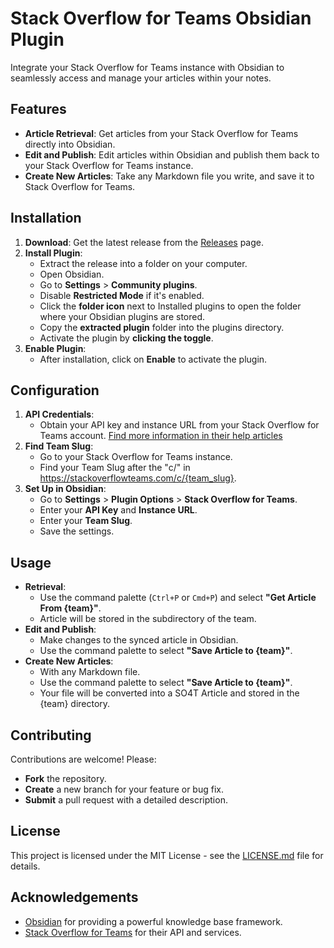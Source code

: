 # Stack Overflow for Teams Obsidian Plugin

Integrate your Stack Overflow for Teams instance with Obsidian to seamlessly access and manage your articles within your notes.

## Features

- **Article Retrieval**: Get articles from your Stack Overflow for Teams directly into Obsidian.
- **Edit and Publish**: Edit articles within Obsidian and publish them back to your Stack Overflow for Teams instance.
- **Create New Articles**: Take any Markdown file you write, and save it to Stack Overflow for Teams.

## Installation

1. **Download**: Get the latest release from the [Releases](https://github.com/AvogadroSG1/StackOverflowObsidianPlugin/releases) page.
2. **Install Plugin**:
   - Extract the release into a folder on your computer.
   - Open Obsidian.
   - Go to **Settings** > **Community plugins**.
   - Disable **Restricted Mode** if it's enabled.
   - Click the **folder icon** next to Installed plugins to open the folder where your Obsidian plugins are stored. 
   - Copy the **extracted plugin** folder into the plugins directory.
   - Activate the plugin by **clicking the toggle**.
3. **Enable Plugin**:
   - After installation, click on **Enable** to activate the plugin.

## Configuration

1. **API Credentials**:
   - Obtain your API key and instance URL from your Stack Overflow for Teams account. [Find more information in their help articles](https://stackoverflowteams.help/en/articles/7913768-stack-overflow-for-teams-api-v3)
2. **Find Team Slug**:
   - Go to your Stack Overflow for Teams instance.
   - Find your Team Slug after the "c/" in https://stackoverflowteams.com/c/{team_slug}.
3. **Set Up in Obsidian**:
   - Go to **Settings** > **Plugin Options** > **Stack Overflow for Teams**.
   - Enter your **API Key** and **Instance URL**.
   - Enter your **Team Slug**.
   - Save the settings.

## Usage

- **Retrieval**:
  - Use the command palette (`Ctrl+P` or `Cmd+P`) and select **"Get Article From {team}"**.
  - Article will be stored in the subdirectory of the team.
- **Edit and Publish**:
  - Make changes to the synced article in Obsidian.
  - Use the command palette to select **"Save Article to {team}"**.
- **Create New Articles**:
  - With any Markdown file.
  - Use the command palette to select **"Save Article to {team}"**.
  - Your file will be converted into a SO4T Article and stored in the {team} directory.


## Contributing

Contributions are welcome! Please:

- **Fork** the repository.
- **Create** a new branch for your feature or bug fix.
- **Submit** a pull request with a detailed description.

## License

This project is licensed under the MIT License - see the [LICENSE.md](LICENSE.md) file for details.

## Acknowledgements

- [Obsidian](https://obsidian.md/) for providing a powerful knowledge base framework.
- [Stack Overflow for Teams](https://stackoverflowforteams.com) for their API and services.

